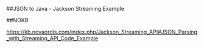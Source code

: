 ##JSON to Java - Jackson Streaming Example

##NOKB

https://kb.novaordis.com/index.php/Jackson_Streaming_API#JSON_Parsing_with_Streaming_API_Code_Example


